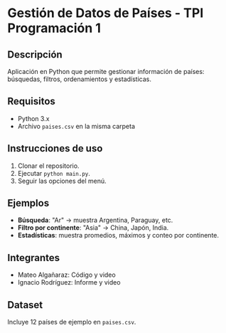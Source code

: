 # Gestión de Datos de Países - TPI Programación 1

## Descripción
Aplicación en Python que permite gestionar información de países: búsquedas, filtros, ordenamientos y estadísticas.

## Requisitos
- Python 3.x
- Archivo `paises.csv` en la misma carpeta

## Instrucciones de uso
1. Clonar el repositorio.
2. Ejecutar `python main.py`.
3. Seguir las opciones del menú.

## Ejemplos
- **Búsqueda**: "Ar" → muestra Argentina, Paraguay, etc.
- **Filtro por continente**: "Asia" → China, Japón, India.
- **Estadísticas**: muestra promedios, máximos y conteo por continente.

## Integrantes
- Mateo Algañaraz: Código y video
- Ignacio Rodríguez: Informe y video

## Dataset
Incluye 12 países de ejemplo en `paises.csv`.